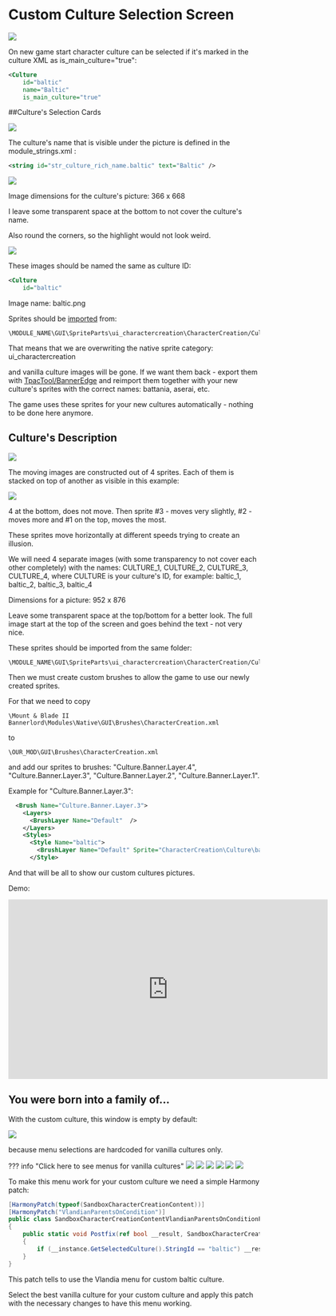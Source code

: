 # Custom Culture Selection Screen

![](https://imgur.com/c2soKfU.png)


On new game start character culture can be selected if it's marked in the culture XML as is_main_culture="true":

``` xml
<Culture
    id="baltic"
    name="Baltic"
    is_main_culture="true"
```

##Culture's Selection Cards

![](https://imgur.com/dAbzEt7.png)


The culture's name that is visible under the picture is defined in the module_strings.xml :

``` xml
<string id="str_culture_rich_name.baltic" text="Baltic" />
```

![](https://imgur.com/nnjvduV.png)


Image dimensions for the culture's picture: 366 x 668

I leave some transparent space at the bottom to not cover the culture's name.

Also round the corners, so the highlight would not look weird.

![](https://imgur.com/cPK9nuC.png)

These images should be named the same as culture ID:

``` xml
<Culture
    id="baltic"
```

Image name: baltic.png

Sprites should be [imported](/gauntletui/sprites/#import) from: 

    \MODULE_NAME\GUI\SpriteParts\ui_charactercreation\CharacterCreation/Culture\

That means that we are overwriting the native sprite category: ui_charactercreation

and vanilla culture images will be gone. If we want them back - export them with [TpacTool/BannerEdge](/resources/tools/) and reimport them together with your new culture's sprites with the correct names: battania, aserai, etc.

The game uses these sprites for your new cultures automatically - nothing to be done here anymore.


## Culture's Description

![](https://imgur.com/SYqApNY.png)


The moving images are constructed out of 4 sprites. Each of them is stacked on top of another as visible in this example:

![](https://imgur.com/2zkCAS4.png)

4 at the bottom, does not move. Then sprite #3 - moves very slightly, #2 - moves more and #1 on the top, moves the most.

These sprites move horizontally at different speeds trying to create an illusion.

We will need 4 separate images (with some transparency to not cover each other completely) with the names: CULTURE_1, CULTURE_2, CULTURE_3, CULTURE_4, where CULTURE is your culture's ID, for example: baltic_1, baltic_2, baltic_3, baltic_4

Dimensions for a picture: 952 x 876

Leave some transparent space at the top/bottom for a better look. The full image start at the top of the screen and goes behind the text - not very nice.


These sprites should be imported from the same folder: 

    \MODULE_NAME\GUI\SpriteParts\ui_charactercreation\CharacterCreation/Culture\

Then we must create custom brushes to allow the game to use our newly created sprites.

For that we need to copy

    \Mount & Blade II Bannerlord\Modules\Native\GUI\Brushes\CharacterCreation.xml
to

    \OUR_MOD\GUI\Brushes\CharacterCreation.xml

and add our sprites to brushes: "Culture.Banner.Layer.4", "Culture.Banner.Layer.3", "Culture.Banner.Layer.2", "Culture.Banner.Layer.1".

Example for "Culture.Banner.Layer.3":

``` xml
  <Brush Name="Culture.Banner.Layer.3">
    <Layers>
      <BrushLayer Name="Default"  />
    </Layers>
    <Styles>
      <Style Name="baltic">
        <BrushLayer Name="Default" Sprite="CharacterCreation\Culture\baltic_3" />
      </Style>
```

And that will be all to show our custom cultures pictures.

Demo:

<center>
    <iframe width="640" height="360" src="https://www.youtube.com/embed/LRH9zWHL7sY" frameborder="0" allowfullscreen></iframe>
</center>



## You were born into a family of...

With the custom culture, this window is empty by default:

![](https://imgur.com/NyqeknN.png)

because menu selections are hardcoded for vanilla cultures only.

??? info "Click here to see menus for vanilla cultures"
    ![](https://imgur.com/61myENz.png)
    ![](https://imgur.com/PuOXRlv.png)
    ![](https://imgur.com/feLgRDw.png)
    ![](https://imgur.com/Gdu5u5J.png)
    ![](https://imgur.com/co4ShqN.png)
    ![](https://imgur.com/hiHlbOV.png)

To make this menu work for your custom culture we need a simple Harmony patch:

``` cs
[HarmonyPatch(typeof(SandboxCharacterCreationContent))]
[HarmonyPatch("VlandianParentsOnCondition")]
public class SandboxCharacterCreationContentVlandianParentsOnConditionPatch
{
    public static void Postfix(ref bool __result, SandboxCharacterCreationContent __instance)
    {
        if (__instance.GetSelectedCulture().StringId == "baltic") __result = true;
    }
}
```

This patch tells to use the Vlandia menu for custom baltic culture.

Select the best vanilla culture for your custom culture and apply this patch with the necessary changes to have this menu working.

